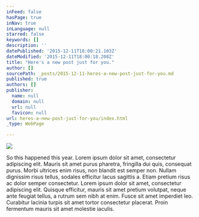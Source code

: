 ```yaml
---
inFeed: false
hasPage: true
inNav: true
inLanguage: null
starred: false
keywords: []
description: ''
datePublished: '2015-12-11T18:00:21.103Z'
dateModified: '2015-12-11T18:00:18.208Z'
title: "Here's a new post just for you."
author: []
sourcePath: _posts/2015-12-11-heres-a-new-post-just-for-you.md
published: true
authors: []
publisher:
  name: null
  domain: null
  url: null
  favicon: null
url: heres-a-new-post-just-for-you/index.html
_type: WebPage

---
```

![](https://the-grid-user-content.s3-us-west-2.amazonaws.com/ea9aea2c-53c9-47f4-b5db-463f49cda3c8.jpg)

So this happened this year. Lorem ipsum dolor sit amet, consectetur adipiscing elit. Mauris sit amet purus pharetra, fringilla dui quis, consequat purus. Morbi ultrices enim risus, non blandit est semper non. Nullam dignissim risus tellus, sodales efficitur lacus sagittis a. Etiam pretium risus ac dolor semper consectetur. Lorem ipsum dolor sit amet, consectetur adipiscing elit. Quisque efficitur, mauris sit amet pretium volutpat, neque ante feugiat tellus, a rutrum sem nibh at enim. Fusce sit amet imperdiet leo. Curabitur lacinia turpis sit amet tortor consectetur placerat. Proin fermentum mauris sit amet molestie iaculis.